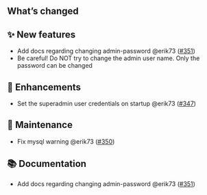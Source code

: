 ## What’s changed

## ✨ New features

- Add docs regarding changing admin-password @erik73 ([#351](https://github.com/erik73/addon-mail/pull/351))
- Be careful! Do NOT try to change the admin user name. Only the password can be changed

## 🚀 Enhancements

- Set the superadmin user credentials on startup @erik73 ([#347](https://github.com/erik73/addon-mail/pull/347))

## 🧰 Maintenance

- Fix mysql warning @erik73 ([#350](https://github.com/erik73/addon-mail/pull/350))

## 📚 Documentation

- Add docs regarding changing admin-password @erik73 ([#351](https://github.com/erik73/addon-mail/pull/351))
